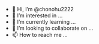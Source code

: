 - 👋 Hi, I’m @chonohu2222
- 👀 I’m interested in ...
- 🌱 I’m currently learning ...
- 💞️ I’m looking to collaborate on ...
- 📫 How to reach me ...

<!---
chonohu2222/chonohu2222 is a ✨ special
 ✨ repository because its `README.md` (this file) appears on your GitHub profile.
You can click the Preview link to take a look at your changes.
--->
